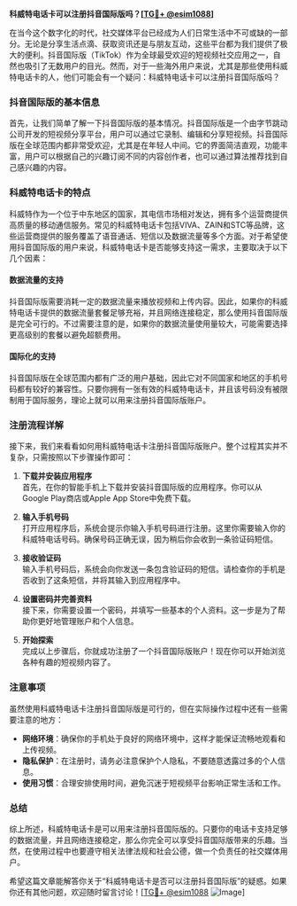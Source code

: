 **科威特电话卡可以注册抖音国际版吗？[[TG💪+ @esim1088](https://t.me/s/esim1088)]**

在当今这个数字化的时代，社交媒体平台已经成为人们日常生活中不可或缺的一部分。无论是分享生活点滴、获取资讯还是与朋友互动，这些平台都为我们提供了极大的便利。抖音国际版（TikTok）作为全球最受欢迎的短视频社交应用之一，自然也吸引了无数用户的目光。然而，对于一些海外用户来说，尤其是那些使用科威特电话卡的人，他们可能会有一个疑问：科威特电话卡可以注册抖音国际版吗？

### 抖音国际版的基本信息

首先，让我们简单了解一下抖音国际版的基本情况。抖音国际版是一个由字节跳动公司开发的短视频分享平台，用户可以通过它录制、编辑和分享短视频。抖音国际版在全球范围内都非常受欢迎，尤其是在年轻人中间。它的界面简洁直观，功能丰富，用户可以根据自己的兴趣订阅不同的内容创作者，也可以通过算法推荐找到自己感兴趣的内容。

### 科威特电话卡的特点

科威特作为一个位于中东地区的国家，其电信市场相对发达，拥有多个运营商提供高质量的移动通信服务。常见的科威特电话卡包括VIVA、ZAIN和STC等品牌，这些运营商提供的服务覆盖了语音通话、短信以及数据流量等多个方面。对于希望使用抖音国际版的用户来说，科威特电话卡是否能够支持这一需求，主要取决于以下几个因素：

#### 数据流量的支持

抖音国际版需要消耗一定的数据流量来播放视频和上传内容。因此，如果你的科威特电话卡提供的数据流量套餐足够充裕，并且网络连接稳定，那么使用抖音国际版是完全可行的。不过需要注意的是，如果你的数据流量使用量较大，可能需要选择更高级别的套餐以避免超额费用。

#### 国际化的支持

抖音国际版在全球范围内都有广泛的用户基础，因此它对不同国家和地区的手机号码都有较好的兼容性。只要你拥有一张有效的科威特电话卡，并且该号码没有被限制用于国际服务，理论上就可以用来注册抖音国际版账户。

### 注册流程详解

接下来，我们来看看如何用科威特电话卡注册抖音国际版账户。整个过程其实并不复杂，只需按照以下步骤操作即可：

1. **下载并安装应用程序**  
   首先，在你的智能手机上下载并安装抖音国际版的应用程序。你可以从Google Play商店或Apple App Store中免费下载。

2. **输入手机号码**  
   打开应用程序后，系统会提示你输入手机号码进行注册。这里你需要输入你的科威特电话号码。确保号码正确无误，因为稍后你会收到一条验证码短信。

3. **接收验证码**  
   输入手机号码后，系统会向你发送一条包含验证码的短信。请检查你的手机是否收到了这条短信，并将其输入到应用程序中。

4. **设置密码并完善资料**  
   接下来，你需要设置一个密码，并填写一些基本的个人资料。这一步是为了帮助你更好地管理账户和个人信息。

5. **开始探索**  
   完成以上步骤后，你就成功注册了一个抖音国际版账户！现在你可以开始浏览各种有趣的短视频内容了。

### 注意事项

虽然使用科威特电话卡注册抖音国际版是可行的，但在实际操作过程中还有一些需要注意的地方：

- **网络环境**：确保你的手机处于良好的网络环境中，这样才能保证流畅地观看和上传视频。
- **隐私保护**：在注册时，请务必注意保护个人隐私，不要随意透露过多的个人信息。
- **使用习惯**：合理安排使用时间，避免沉迷于短视频平台影响正常生活和工作。

### 总结

综上所述，科威特电话卡是可以用来注册抖音国际版的。只要你的电话卡支持足够的数据流量，并且网络连接稳定，那么你完全可以享受抖音国际版带来的乐趣。当然，在使用过程中也要遵守相关法律法规和社会公德，做一个负责任的社交媒体用户。

希望这篇文章能解答你关于“科威特电话卡是否可以注册抖音国际版”的疑惑。如果你还有其他问题，欢迎随时留言讨论！[[TG💪+ @esim1088](https://t.me/s/esim1088) ![Image](https://i.postimg.cc/4NQfJmqS/Snipaste-2025-05-13-00-14-12.png)]